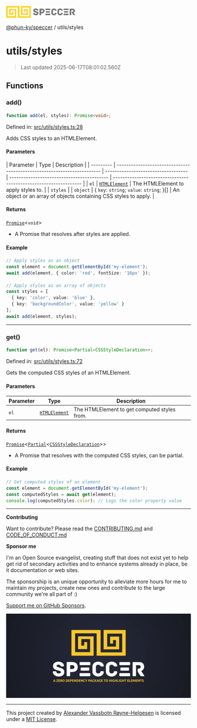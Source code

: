 <div><img alt="SPECCER logo" src="https://raw.githubusercontent.com/phun-ky/speccer/main/public/logo-speccer-horizontal-colored-package.svg?raw=true" style="max-height:32px;"/></div>

[@phun-ky/speccer](../README.md) / utils/styles

# utils/styles

> Last updated 2025-06-17T08:01:02.560Z

## Functions

### add()

```ts
function add(el, styles): Promise<void>;
```

Defined in:
[src/utils/styles.ts:28](https://github.com/phun-ky/speccer/blob/main/src/utils/styles.ts#L28)

Adds CSS styles to an HTMLElement.

#### Parameters

| Parameter | Type                                                                    | Description                         |
| --------- | ----------------------------------------------------------------------- | ----------------------------------- | ------------------------------------------ | ---------------------------------------------------------------- |
| `el`      | [`HTMLElement`](https://developer.mozilla.org/docs/Web/API/HTMLElement) | The HTMLElement to apply styles to. |
| `styles`  |                                                                         | `object`                            | { `key`: `string`; `value`: `string`; }\[] | An object or an array of objects containing CSS styles to apply. |

#### Returns

[`Promise`](https://developer.mozilla.org/docs/Web/JavaScript/Reference/Global_Objects/Promise)<`void`>

- A Promise that resolves after styles are applied.

#### Example

```ts
// Apply styles as an object
const element = document.getElementById('my-element');
await add(element, { color: 'red', fontSize: '16px' });

// Apply styles as an array of objects
const styles = [
  { key: 'color', value: 'blue' },
  { key: 'backgroundColor', value: 'yellow' }
];
await add(element, styles);
```

---

### get()

```ts
function get(el): Promise<Partial<CSSStyleDeclaration>>;
```

Defined in:
[src/utils/styles.ts:72](https://github.com/phun-ky/speccer/blob/main/src/utils/styles.ts#L72)

Gets the computed CSS styles of an HTMLElement.

#### Parameters

| Parameter | Type                                                                    | Description                                  |
| --------- | ----------------------------------------------------------------------- | -------------------------------------------- |
| `el`      | [`HTMLElement`](https://developer.mozilla.org/docs/Web/API/HTMLElement) | The HTMLElement to get computed styles from. |

#### Returns

[`Promise`](https://developer.mozilla.org/docs/Web/JavaScript/Reference/Global_Objects/Promise)<[`Partial`](https://www.typescriptlang.org/docs/handbook/utility-types.html#partialtype)<[`CSSStyleDeclaration`](https://developer.mozilla.org/docs/Web/API/CSSStyleDeclaration)>>

- A Promise that resolves with the computed CSS styles, can be partial.

#### Example

```ts
// Get computed styles of an element
const element = document.getElementById('my-element');
const computedStyles = await get(element);
console.log(computedStyles.color); // Logs the color property value
```

---

**Contributing**

Want to contribute? Please read the
[CONTRIBUTING.md](https://github.com/phun-ky/speccer/blob/main/CONTRIBUTING.md)
and
[CODE_OF_CONDUCT.md](https://github.com/phun-ky/speccer/blob/main/CODE_OF_CONDUCT.md)

**Sponsor me**

I'm an Open Source evangelist, creating stuff that does not exist yet to help
get rid of secondary activities and to enhance systems already in place, be it
documentation or web sites.

The sponsorship is an unique opportunity to alleviate more hours for me to
maintain my projects, create new ones and contribute to the large community
we're all part of :)

[Support me on GitHub Sponsors](https://github.com/sponsors/phun-ky).

![Speccer banner, with logo and slogan: A zero dependency package to annotate or highlight elements](https://github.com/phun-ky/speccer/blob/main/public/speccer-banner.png?raw=true)

---

This project created by [Alexander Vassbotn Røyne-Helgesen](http://phun-ky.net)
is licensed under a [MIT License](https://choosealicense.com/licenses/mit/).

